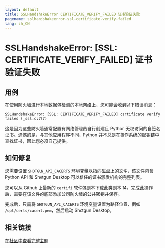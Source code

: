 ```yaml
---
layout: default
title: SSLHandshakeError CERTIFICATE_VERIFY_FAILED 证书验证失败
pagename: sslhandshakeerror-ssl-certificate-verify-failed
lang: zh_CN
---
```


# SSLHandshakeError: [SSL: CERTIFICATE_VERIFY_FAILED] 证书验证失败

## 用例

在使用防火墙进行本地数据包检测的本地网络上，您可能会收到以下错误消息：

```
SSLHandshakeError: [SSL: CERTIFICATE_VERIFY_FAILED] certificate verify failed (_ssl.c:727)
```

这是因为这些防火墙通常配置有网络管理员自行创建且 Python 无权访问的自签名证书。遗憾的是，与其他应用程序不同，Python 并不总是在操作系统的密钥链中查找证书，因此您必须自己提供。

## 如何修复

您需要设置 `SHOTGUN_API_CACERTS` 环境变量以指向磁盘上的文件，该文件包含 Python API 和 Shotgun Desktop 可以信任的证书颁发机构的完整列表。

您可以从 Github 上最新的 `certifi` 软件包副本下载此类副本 14。完成此操作后，需要在该文件的底部添加公司防火墙的公共密钥并保存。

完成后，只需将 `SHOTGUN_API_CACERTS` 环境变量设置为路径位置，例如 `/opt/certs/cacert.pem`，然后启动 Shotgun Desktop。


## 相关链接

[在社区中查看完整主题](https://community.shotgridsoftware.com/t/using-shotgun-desktop-behind-an-firewall-with-ssl-introspection/11434)
